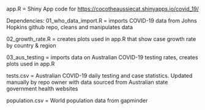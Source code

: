 app.R = Shiny App code for https://cocotheaussiecat.shinyapps.io/covid_19/

Dependencies:
01_who_data_import.R = imports COVID-19 data from Johns Hopkins github repo, cleans and manipulates data

02_growth_rate.R = creates plots used in app.R that show case growth rate by country & region

03_aus_testing = imports data on Australian COVID-19 testing rates, creates plots used in app.R

tests.csv = Australian COVID-19 daily testing and case statistics. Updated manually by repo owner with data sourced from Australian state government health websites

population.csv = World population data from gapminder
